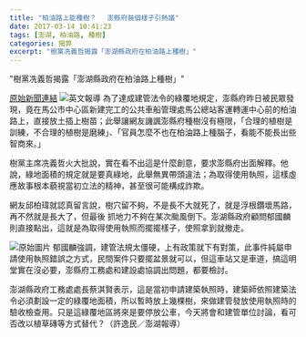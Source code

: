 ```yaml
---
title: "柏油路上能種樹？　 澎縣府裝個樣子引熱議"
date: 2017-03-14 10:41:23
tags: [澎湖, 柏油路, 種樹]
categories: 揭弊
excerpt: "樹黨冼義哲揭露「澎湖縣政府在柏油路上種樹」"
---
```

"樹黨冼義哲揭露「澎湖縣政府在柏油路上種樹」"
<!-- more -->
[原始新聞連結](http://www.appledaily.com.tw/realtimenews/article/new/20170313/1075583/)
![英文報導](./penghu.png)
為了達成建管法令的綠覆地規定，澎縣府昨日被民眾發現，竟在馬公市中心區新建完工的公共車船管理處馬公總站客運轉運中心前的柏油路上，直接放土插上樹苗；此舉讓網友譏諷澎縣府種樹沒有極限，「合理的植樹是訓練，不合理的植樹是磨練」、「官員怎麼不也在柏油路上種腦子，看能不能長出些智商來。」

樹黨主席冼義哲火大批說，實在看不出這是什麼創意，要求澎縣府出面解釋。他說，綠地面積的規定就是要真綠地，此舉無異帶頭違法；為取得使用執照，這樣虛應故事根本藐視當初立法的精神，甚至很可能構成詐欺。

網友邱柏瑋就認真留言說，樹穴留不夠，不是長不大就死了，就是浮根鑽壞馬路，再不然就是長大了，但最後
抓地力不夠在某次颱風倒下。澎湖縣政府顧問郁國麟則直接點出，這就是為取得使用執照而擺擺樣子，使照拿到就撤走。

![原始圖片](./trees.jpg)
郁國麟強調，建管法規太僵硬，上有政策就下有對策，此事件純屬申請使用執照錯誤之方式，民間案件只要擺盆景就可以，但這車站又是車道，搞這明堂實在沒必要，澎縣府工務處和建設處協調出問題，都要檢討。

澎湖縣政府工務處處長蔡淇賢表示，這是當初申請建築執照時，建築師依照建築法令必須劃設一定的綠覆地面積，所以暫時放上幾棵樹，來做建管發放使用執照時的驗收檢查用。只是這綠覆地區將來是要停放公車，今天將會和建管單位討論，看可否改以植草磚等方式替代？（許逸民／澎湖報導）

